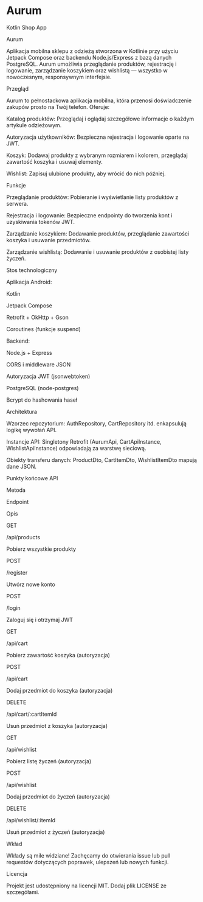 # Aurum
Kotlin Shop App


Aurum

Aplikacja mobilna sklepu z odzieżą stworzona w Kotlinie przy użyciu Jetpack Compose oraz backendu Node.js/Express z bazą danych PostgreSQL. Aurum umożliwia przeglądanie produktów, rejestrację i logowanie, zarządzanie koszykiem oraz wishlistą — wszystko w nowoczesnym, responsywnym interfejsie.

Przegląd

Aurum to pełnostackowa aplikacja mobilna, która przenosi doświadczenie zakupów prosto na Twój telefon. Oferuje:

Katalog produktów: Przeglądaj i oglądaj szczegółowe informacje o każdym artykule odzieżowym.

Autoryzacja użytkowników: Bezpieczna rejestracja i logowanie oparte na JWT.

Koszyk: Dodawaj produkty z wybranym rozmiarem i kolorem, przeglądaj zawartość koszyka i usuwaj elementy.

Wishlist: Zapisuj ulubione produkty, aby wrócić do nich później.

Funkcje

Przeglądanie produktów: Pobieranie i wyświetlanie listy produktów z serwera.

Rejestracja i logowanie: Bezpieczne endpointy do tworzenia kont i uzyskiwania tokenów JWT.

Zarządzanie koszykiem: Dodawanie produktów, przeglądanie zawartości koszyka i usuwanie przedmiotów.

Zarządzanie wishlistą: Dodawanie i usuwanie produktów z osobistej listy życzeń.

Stos technologiczny

Aplikacja Android:

Kotlin

Jetpack Compose

Retrofit + OkHttp + Gson

Coroutines (funkcje suspend)

Backend:

Node.js + Express

CORS i middleware JSON

Autoryzacja JWT (jsonwebtoken)

PostgreSQL (node-postgres)

Bcrypt do hashowania haseł

Architektura

Wzorzec repozytorium: AuthRepository, CartRepository itd. enkapsulują logikę wywołań API.

Instancje API: Singletony Retrofit (AurumApi, CartApiInstance, WishlistApiInstance) odpowiadają za warstwę sieciową.

Obiekty transferu danych: ProductDto, CartItemDto, WishlistItemDto mapują dane JSON.

Punkty końcowe API

Metoda

Endpoint

Opis

GET

/api/products

Pobierz wszystkie produkty

POST

/register

Utwórz nowe konto

POST

/login

Zaloguj się i otrzymaj JWT

GET

/api/cart

Pobierz zawartość koszyka (autoryzacja)

POST

/api/cart

Dodaj przedmiot do koszyka (autoryzacja)

DELETE

/api/cart/:cartItemId

Usuń przedmiot z koszyka (autoryzacja)

GET

/api/wishlist

Pobierz listę życzeń (autoryzacja)

POST

/api/wishlist

Dodaj przedmiot do życzeń (autoryzacja)

DELETE

/api/wishlist/:itemId

Usuń przedmiot z życzeń (autoryzacja)

Wkład

Wkłady są mile widziane! Zachęcamy do otwierania issue lub pull requestów dotyczących poprawek, ulepszeń lub nowych funkcji.

Licencja

Projekt jest udostępniony na licencji MIT. Dodaj plik LICENSE ze szczegółami.
